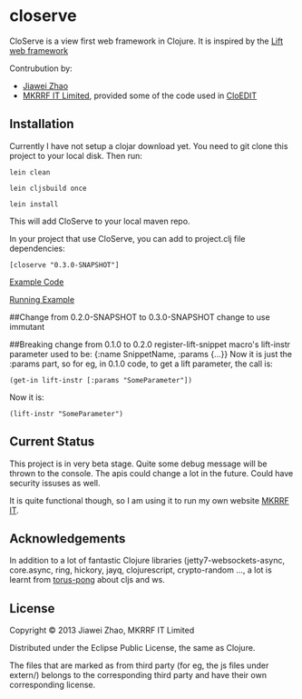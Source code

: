 closerve
========

CloServe is a view first web framework in Clojure. It is inspired by the [Lift web framework](http://liftweb.net)

Contrubution by:

- [Jiawei Zhao](https://github.com/zhaojw)
- [MKRRF IT Limited](http://www.mkrrf-it.com), provided some of the code used in [CloEDIT](http://www.mkrrf-it.com/cloedit/)

## Installation
Currently I have not setup a clojar download yet. You need to git clone this project to your local disk.
Then run:

```lein clean```

```lein cljsbuild once```

```lein install```

This will add CloServe to your local maven repo.

In your project that use CloServe, you can add to project.clj file dependencies:

```
[closerve "0.3.0-SNAPSHOT"]
```

[Example Code](https://github.com/zhaojw/closerve-example)

[Running Example](http://closerve.mkrrf-it.com/lazyload)

##Change from 0.2.0-SNAPSHOT to 0.3.0-SNAPSHOT
change to use immutant

##Breaking change from 0.1.0 to 0.2.0
register-lift-snippet macro's lift-instr parameter used to be: {:name SnippetName, :params {...}}
Now it is just the :params part, so for eg, in 0.1.0 code, to get a lift parameter, the call is:

```(get-in lift-instr [:params "SomeParameter"])```

Now it is:

```(lift-instr "SomeParameter")```

## Current Status
This project is in very beta stage. Quite some debug message will be thrown to the console. The apis could
change a lot in the future. Could have security issuses as well. 

It is quite functional though, so I am using it to run my own website [MKRRF IT](http://www.mkrrf-it.com).

## Acknowledgements

In addition to a lot of fantastic Clojure libraries (jetty7-websockets-async, core.async, ring,
hickory, jayq, clojurescript, crypto-random ..., a lot is learnt from 
[torus-pong](https://github.com/uswitch/torus-pong) about cljs and ws.

## License

Copyright © 2013 Jiawei Zhao, MKRRF IT Limited

Distributed under the Eclipse Public License, the same as Clojure.

The files that are marked as from third party (for eg, the js files under extern/)
belongs to the corresponding third party and have their own corresponding license.

